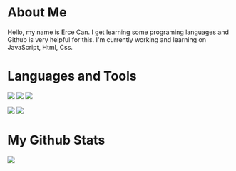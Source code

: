 
# About Me

Hello, my name is Erce Can. I get learning some programing languages and Github is very helpful for this. I'm currently working and learning on JavaScript, Html, Css.

# Languages and Tools

<img src="https://www.pngegg.com/tr/png-pdqgw"> <img src="https://www.pngegg.com/tr/png-hjxmr"> <img src="https://www.pngegg.com/tr/png-wgymv">

<img src="https://www.pngegg.com/tr/png-hdnfq"> <img src="https://www.pngegg.com/tr/png-zadwo">


# My Github Stats

<img src="https://github-readme-stats.vercel.app/api?username=Patavatsiz&&show_icons=true&title_color=ffffff&icon_color=bb2acf&text_color=daf7dc&bg_color=151515">



